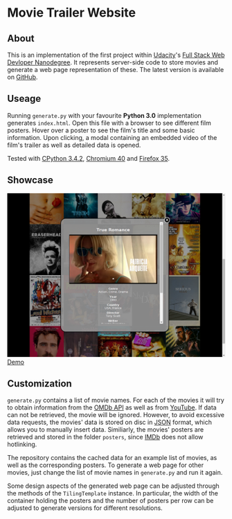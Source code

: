 # Movie Trailer Website

## About
This is an implementation of the first project within
[Udacity](https://www.udacity.com/)'s [Full Stack Web
Devloper Nanodegree](https://www.udacity.com/course/nd004). It represents
server-side code to store movies and generate a web page representation of
these. The latest version is available on
[GitHub](https://github.com/pesser/tiles).


## Useage
Running `generate.py` with your favourite __Python 3.0__ implementation
generates `index.html`. Open this file with a browser to see different film
posters. Hover over a poster to see the film's title and some basic
information.  Upon clicking, a modal containing an embedded video
of the film's trailer as well as detailed data is opened.

Tested with [CPython
3.4.2](https://www.python.org/download/releases/3.4.2/),
[Chromium 40](http://www.chromium.org/Home) and [Firefox
35](https://www.firefox.com/).


## Showcase
![Screenshot](screenshot.png)
[Demo](http://pesser.github.io/tiles/)


## Customization
`generate.py` contains a list of movie names. For each of the movies it will
try to obtain information from the [OMDb API](http://omdbapi.com/) as well
as from [YouTube](https://www.youtube.com/). If data can not be
retrieved, the movie will be ignored. However, to avoid excessive data
requests, the movies' data is stored on disc in
[JSON](http://tools.ietf.org/html/rfc7159) format, which allows
you to manually insert data. Similiarly, the movies' posters are retrieved
and stored in the folder `posters`, since [IMDb](http://www.imdb.com/) does
not allow hotlinking.

The repository contains the cached data for an example list of movies, as
well as the corresponding posters. To generate a web page for other movies,
just change the list of movie names in `generate.py` and run it again.

Some design aspects of the generated web page can be adjusted through the
methods of the `TilingTemplate` instance. In particular, the width of the
container holding the posters and the number of posters per row can be
adjusted to generate versions for different resolutions.
